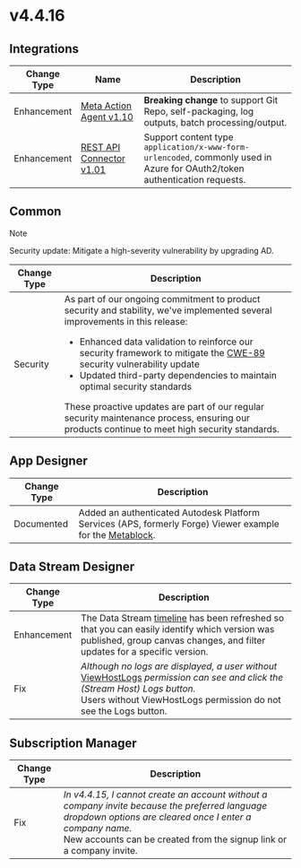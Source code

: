 # v4.4.16

## Integrations

| Change Type | Name | Description |
|-------------|------|-------------|
| Enhancement | [Meta Action Agent v1.10](https://xmpro.gitbook.io/meta/) | **Breaking change** to support Git Repo, self-packaging, log outputs, batch processing/output. |
| Enhancement | [REST API Connector v1.01](https://xmpro.gitbook.io/rest-api-connector/) | Support content type `application/x-www-form-urlencoded`, commonly used in Azure for OAuth2/token authentication requests. |

## Common

> [!NOTE]
> Security update: Mitigate a high-severity vulnerability by upgrading AD.

| Change Type | Description |
|-------------|-------------|
| Security | As part of our ongoing commitment to product security and stability, we've implemented several improvements in this release:<ul><li>Enhanced data validation to reinforce our security framework to mitigate the [CWE-89](https://cwe.mitre.org/data/definitions/89.html) security vulnerability update</li><li>Updated third-party dependencies to maintain optimal security standards</li></ul>These proactive updates are part of our regular security maintenance process, ensuring our products continue to meet high security standards. |

## App Designer

| Change Type | Description |
|-------------|-------------|
| Documented | Added an authenticated Autodesk Platform Services (APS, formerly Forge) Viewer example for the [Metablock](../blocks-toolbox/advanced/metablock.md#autodesk-visualize-2d-and-3d-models-with-authentication). |

## Data Stream Designer

| Change Type | Description |
|-------------|-------------|
| Enhancement | The Data Stream [timeline](../concepts/data-stream/timeline.md) has been refreshed so that you can easily identify which version was published, group canvas changes, and filter updates for a specific version. |
| Fix | *Although no logs are displayed, a user without* [ViewHostLogs](https://documentation.xmpro.com/administration/subscriptions-admin/manage-user-access#data-stream-designer-rights) *permission can see and click the (Stream Host) Logs button.*<br>Users without ViewHostLogs permission do not see the Logs button. |

## Subscription Manager

| Change Type | Description |
|-------------|-------------|
| Fix | *In v4.4.15, I cannot create an account without a company invite because the preferred language dropdown options are cleared once I enter a company name.*<br>New accounts can be created from the signup link or a company invite. |
